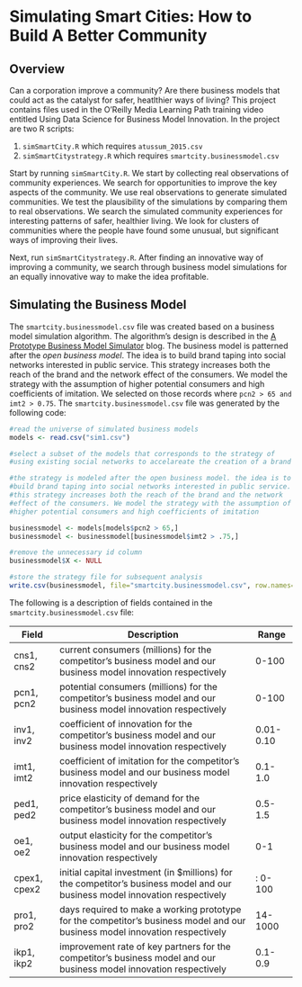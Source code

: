 # Simulating Smart Cities: How to Build A Better Community

## Overview
Can a corporation improve a community? Are there business models that could act as the catalyst for safer, heatlthier ways of living? This project contains files used in the O’Reilly Media Learning Path training video entitled Using Data Science for Business Model Innovation. In the project are two R scripts:

1. `simSmartCity.R` which requires `atussum_2015.csv`
2. `simSmartCitystrategy.R` which requires `smartcity.businessmodel.csv`

Start by running `simSmartCity.R`. We start by collecting real observations of community experiences. We search for opportunities to improve the key aspects of the community. We use real observations to generate simulated communities. We test the plausibility of the simulations by comparing them to real observations. We search the simulated community experiences for interesting patterns of safer, healthier living. We look for clusters of  communities where the people have found some unusual, but significant ways of improving their lives. 

Next, run `simSmartCitystrategy.R`. After finding an innovative way of improving a community, we search through business model simulations for an equally innovative way to make the idea profitable.


## Simulating the Business Model

The `smartcity.businessmodel.csv` file was created based on a business model simulation algorithm. The algorithm’s design is described in the [A Prototype Business Model Simulator](https://blogs.csc.com/2015/04/29/a-prototype-business-model-simulator/) blog. The business model is patterned after the *open business model*. The idea is to build brand taping into social networks interested in public service. This strategy increases both the reach of the brand and the network effect of the consumers. We model the strategy with the assumption of higher potential consumers and high coefficients of imitation. We selected on those records where `pcn2 > 65 and imt2 > 0.75`. The `smartcity.businessmodel.csv` file was generated by the following code:

```R
#read the universe of simulated business models
models <- read.csv("sim1.csv")

#select a subset of the models that corresponds to the strategy of
#using existing social networks to accelareate the creation of a brand

#the strategy is modeled after the open business model. the idea is to
#build brand taping into social networks interested in public service.
#this strategy increases both the reach of the brand and the network
#effect of the consumers. We model the strategy with the assumption of
#higher potential consumers and high coefficients of imitation

businessmodel <- models[models$pcn2 > 65,]
businessmodel <- businessmodel[businessmodel$imt2 > .75,]

#remove the unnecessary id column
businessmodel$X <- NULL

#store the strategy file for subsequent analysis
write.csv(businessmodel, file="smartcity.businessmodel.csv", row.names=FALSE)
```

The following is a description of fields contained in the `smartcity.businessmodel.csv` file:

Field | Description | Range
--- | --- | ---
cns1, cns2 | current consumers (millions) for the competitor’s business model and our business model innovation respectively | 0-100
pcn1, pcn2 | potential consumers (millions) for the competitor’s business model and our business model innovation respectively | 0-100
inv1, inv2 | coefficient of innovation for the competitor’s business model and our business model innovation respectively | 0.01-0.10
imt1, imt2 | coefficient of imitation for the competitor’s business model and our business model innovation respectively | 0.1-1.0
ped1, ped2 | price elasticity of demand for the competitor’s business model and our business model innovation respectively | 0.5-1.5
oe1, oe2 | output elasticity for the competitor’s business model and our business model innovation respectively | 0-1
cpex1, cpex2 | initial capital investment (in $millions) for the competitor’s business model and our business model innovation respectively |: 0-100
pro1, pro2 | days required to make a working prototype for the competitor’s business model and our business model innovation respectively | 14-1000
ikp1, ikp2 | improvement rate of key partners for the competitor’s business model and our business model innovation respectively | 0.1-0.9
